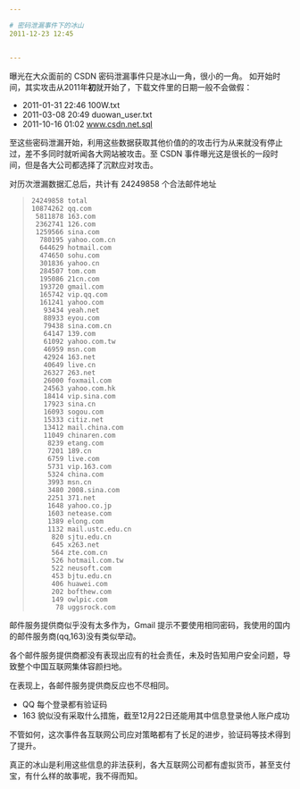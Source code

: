 ```yaml
---

# 密码泄漏事件下的冰山
2011-12-23 12:45


---
```



曝光在大众面前的 CSDN 密码泄漏事件只是冰山一角，很小的一角。
如开始时间，其实攻击从2011年**初**就开始了，下载文件里的日期一般不会做假：
-    2011-01-31 22:46 100W.txt
-    2011-03-08 20:49 duowan_user.txt
-    2011-10-16 01:02 www.csdn.net.sql


至这些密码泄漏开始，利用这些数据获取其他价值的的攻击行为从来就没有停止过，差不多同时就听闻各大网站被攻击。至 CSDN 事件曝光这是很长的一段时间，但是各大公司都选择了沉默应对攻击。

对历次泄漏数据汇总后，共计有 24249858 个合法邮件地址

>     24249858 total
>     10874262 qq.com
>      5811878 163.com
>      2362741 126.com
>      1259566 sina.com
>       780195 yahoo.com.cn
>       644629 hotmail.com
>       474650 sohu.com
>       301836 yahoo.cn
>       284507 tom.com
>       195086 21cn.com
>       193720 gmail.com
>       165742 vip.qq.com
>       161241 yahoo.com
>        93434 yeah.net
>        88933 eyou.com
>        79438 sina.com.cn
>        64147 139.com
>        61092 yahoo.com.tw
>        46959 msn.com
>        42924 163.net
>        40649 live.cn
>        26327 263.net
>        26000 foxmail.com
>        24563 yahoo.com.hk
>        18414 vip.sina.com
>        17923 sina.cn
>        16093 sogou.com
>        15333 citiz.net
>        13412 mail.china.com
>        11049 chinaren.com
>         8239 etang.com
>         7201 189.cn
>         6759 live.com
>         5731 vip.163.com
>         5324 china.com
>         3993 msn.cn
>         3480 2008.sina.com
>         2251 371.net
>         1648 yahoo.co.jp
>         1603 netease.com
>         1389 elong.com
>         1132 mail.ustc.edu.cn
>          820 sjtu.edu.cn
>          645 x263.net
>          564 zte.com.cn
>          526 hotmail.com.tw
>          522 neusoft.com
>          453 bjtu.edu.cn
>          406 huawei.com
>          202 bofthew.com
>          149 owlpic.com
>           78 uggsrock.com
>   

邮件服务提供商似乎没有太多作为，Gmail 提示不要使用相同密码，我使用的国内的邮件服务商(qq,163)没有类似举动。

各个邮件服务提供商都没有表现出应有的社会责任，未及时告知用户安全问题，导致整个中国互联网集体容颜扫地。

在表现上，各邮件服务提供商反应也不尽相同。
*   QQ 每个登录都有验证码
*   163 貌似没有采取什么措施，截至12月22日还能用其中信息登录他人账户成功
   

不管如何，这次事件各互联网公司应对策略都有了长足的进步，验证码等技术得到了提升。

真正的冰山是利用这些信息的非法获利，各大互联网公司都有虚拟货币，甚至支付宝，有什么样的故事呢，我不得而知。